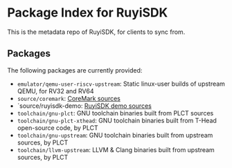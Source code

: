 # Package Index for RuyiSDK

This is the metadata repo of RuyiSDK, for clients to sync from.

## Packages

The following packages are currently provided:

* `emulator/qemu-user-riscv-upstream`: Static linux-user builds of upstream QEMU, for RV32 and RV64
* `source/coremark`: [CoreMark sources](https://github.com/eembc/coremark)
* `source/ruyisdk-demo: [RuyiSDK demo sources](https://github.com/ruyisdk/demo)
* `toolchain/gnu-plct`: GNU toolchain binaries built from PLCT sources
* `toolchain/gnu-plct-xthead`: GNU toolchain binaries built from T-Head open-source code, by PLCT
* `toolchain/gnu-upstream`: GNU toolchain binaries built from upstream sources, by PLCT
* `toolchain/llvm-upstream`: LLVM & Clang binaries built from upstream sources, by PLCT
